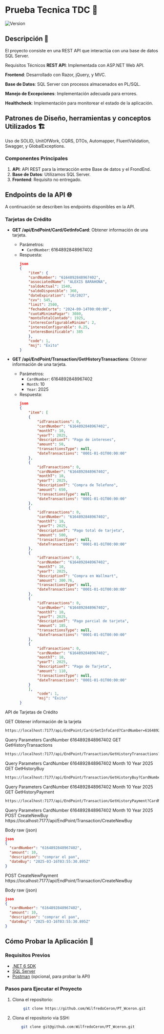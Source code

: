 # Prueba Tecnica TDC 🚀

![Version](https://img.shields.io/badge/version-1.0.0-blue)

## Descripción 📝
El proyecto consiste en una REST API que interactúa con una base de datos SQL Server.

Requisitos Técnicos
**REST API**: Implementada con ASP.NET Web API.

**Frontend**: Desarrollado con Razor, jQuery, y MVC.

**Base de Datos**: SQL Server con procesos almacenados en PL/SQL.

**Manejo de Excepciones**: Implementación adecuada para errores.

**Healthcheck**: Implementación para monitorear el estado de la aplicación.

## **Patrones de Diseño, herramientas y conceptos Utilizados 🏗️**
Uso de SOLID, UnitOfWork, CQRS, DTOs, Automapper, FluentValidation, Swagger, y GlobalExceptions.

### Componentes Principales
1. **API**: API REST para la interacción entre Base de datos y el FrondEnd.
2. **Base de Datos**: Utilizamos SQL Server.
3. **Frontend**: Requisito no entregado.

## **Endpoints de la API 🌐**

A continuación se describen los endpoints disponibles en la API.

### Tarjetas de Crédito
- **GET /api/EndPoint/Card/GetInfoCard**: Obtener información de una tarjeta.
  - Parámetros:
    - `CardNumber`: 6164892848967402
  - Respuesta:
    ```json
	json
    {
		"item": {
		"cardNumber": "6164892848967402",
		"associatedName": "ALEXIS BARAHONA",
		"saldoActual": 1540,
		"saldoDisponible": 360,
		"dateExpiration": "10/2027",
		"cvv": 545,
		"limit": 2500,
		"fechadeCorte": "2024-09-14T00:00:00",
		"cuotaMinimaPagar": 3080,
		"montoTotalContado": 1925,
		"interesConfigurableMinimo": 2,
		"interesConfigurable": 0.25,
		"interesBonificable": 385
		},
		"code": 1,
		"msj": "Éxito"
	}
    ```
	
- **GET /api/EndPoint/Transaction/GetHistoryTransactions**: Obtener información de una tarjeta.
  - Parámetros:
    - `CardNumber`: 6164892848967402
	- `Month`: 10
	- `Year`: 2025
  - Respuesta:
    ```json
	json
    {
		"item": [
		{
			"idTransactions": 0,
			"cardNumber": "6164892848967402",
			"monthT": 10,
			"yearT": 2025,
			"descriptionT": "Pago de intereses",
			"amount": 50,
			"transactionsType": null,
			"dateTransactions": "0001-01-01T00:00:00"
		},
		{
			"idTransactions": 0,
			"cardNumber": "6164892848967402",
			"monthT": 10,
			"yearT": 2025,
			"descriptionT": "Compra de Telefono",
			"amount": 650,
			"transactionsType": null,
			"dateTransactions": "0001-01-01T00:00:00"
		},
		{
			"idTransactions": 0,
			"cardNumber": "6164892848967402",
			"monthT": 10,
			"yearT": 2025,
			"descriptionT": "Pago total de tarjeta",
			"amount": 500,
			"transactionsType": null,
			"dateTransactions": "0001-01-01T00:00:00"
		},
		{
			"idTransactions": 0,
			"cardNumber": "6164892848967402",
			"monthT": 10,
			"yearT": 2025,
			"descriptionT": "Compra en Wallmart",
			"amount": 300.76,
			"transactionsType": null,
			"dateTransactions": "0001-01-01T00:00:00"
		},
		{
			"idTransactions": 0,
			"cardNumber": "6164892848967402",
			"monthT": 10,
			"yearT": 2025,
			"descriptionT": "Pago parcial de tarjeta",
			"amount": 185,
			"transactionsType": null,
			"dateTransactions": "0001-01-01T00:00:00"
		},
		{
			"idTransactions": 0,
			"cardNumber": "6164892848967402",
			"monthT": 10,
			"yearT": 2025,
			"descriptionT": "Pago de Tarjeta",
			"amount": 110,
			"transactionsType": null,
			"dateTransactions": "0001-01-01T00:00:00"
		}
		],
			"code": 1,
			"msj": "Éxito"
	}
    ```

API de Tarjetas de Crédito

GET
Obtener información de la tarjeta
```bash
https://localhost:7177/api/EndPoint/Card/GetInfoCard?CardNumber=6164892848967402
```

Query Parameters
CardNumber
6164892848967402
GET
GetHistoryTransactions
```bash
https://localhost:7177/api/EndPoint/Transaction/GetHistoryTransactions?CardNumber=6164892848967402&Month=10&Year=2025
```

Query Parameters
CardNumber
6164892848967402
Month
10
Year
2025
GET
GetHistoryBuy
```bash
https://localhost:7177/api/EndPoint/Transaction/GetHistoryBuy?CardNumber=6164892848967402&Month=10&Year=2025
```

Query Parameters
CardNumber
6164892848967402
Month
10
Year
2025
GET
GetHistoryPayment
```bash
https://localhost:7177/api/EndPoint/Transaction/GetHistoryPayment?CardNumber=6164892848967402&Month=10&Year=2025
```

Query Parameters
CardNumber
6164892848967402
Month
10
Year
2025
POST
CreateNewBuy
https://localhost:7177/api/EndPoint/Transaction/CreateNewBuy


Body
raw (json)
```json
json
{
  "cardNumber": "6164892848967402",
  "amount": 10,
  "description": "comprar el pan",
  "dateBuy": "2025-03-16T03:55:30.895Z"
}
```

POST
CreateNewPayment
https://localhost:7177/api/EndPoint/Transaction/CreateNewBuy


Body
raw (json)
```json
json
{
  "cardNumber": "6164892848967402",
  "amount": 10,
  "description": "comprar el pan",
  "dateBuy": "2025-03-16T03:55:30.895Z"
}
```
## **Cómo Probar la Aplicación 🧪**

### Requisitos Previos
- [.NET 6 SDK](https://dotnet.microsoft.com/download/dotnet/6.0)
- [SQL Server](https://www.microsoft.com/es-es/sql-server/sql-server-downloads)
- [Postman](https://www.postman.com/downloads/) (opcional, para probar la API)

### Pasos para Ejecutar el Proyecto
1. Clona el repositorio:
   ```bash
		git clone https://github.com/WilfredoCeron/PT_Wceron.git
	```
 
 2. Clona el repositorio via SSH:
	```bash
		git clone git@github.com:WilfredoCeron/PT_Wceron.git
	```